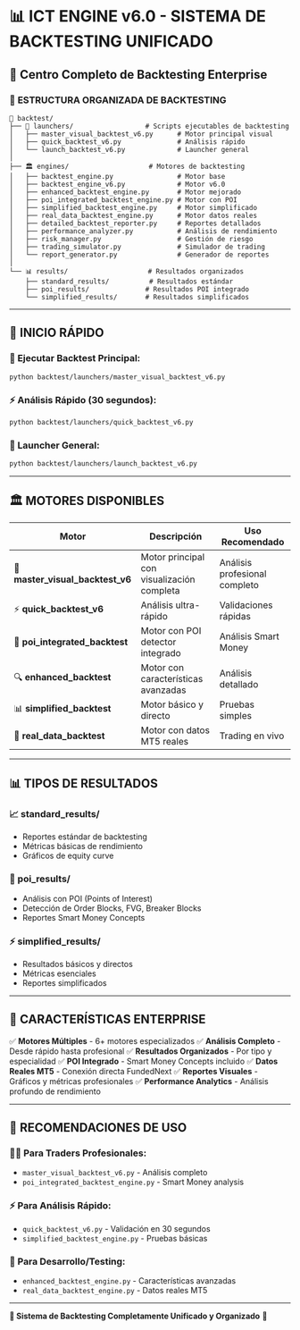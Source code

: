 # 📊 ICT ENGINE v6.0 - SISTEMA DE BACKTESTING UNIFICADO
## 🎯 Centro Completo de Backtesting Enterprise

### 📁 **ESTRUCTURA ORGANIZADA DE BACKTESTING**

```
📂 backtest/
├── 🚀 launchers/                  # Scripts ejecutables de backtesting
│   ├── master_visual_backtest_v6.py      # Motor principal visual
│   ├── quick_backtest_v6.py              # Análisis rápido
│   └── launch_backtest_v6.py             # Launcher general
│
├── 🏛️ engines/                    # Motores de backtesting
│   ├── backtest_engine.py                # Motor base
│   ├── backtest_engine_v6.py             # Motor v6.0
│   ├── enhanced_backtest_engine.py       # Motor mejorado
│   ├── poi_integrated_backtest_engine.py # Motor con POI
│   ├── simplified_backtest_engine.py     # Motor simplificado
│   ├── real_data_backtest_engine.py      # Motor datos reales
│   ├── detailed_backtest_reporter.py     # Reportes detallados
│   ├── performance_analyzer.py           # Análisis de rendimiento
│   ├── risk_manager.py                   # Gestión de riesgo
│   ├── trading_simulator.py              # Simulador de trading
│   └── report_generator.py               # Generador de reportes
│
└── 📊 results/                    # Resultados organizados
    ├── standard_results/          # Resultados estándar
    ├── poi_results/              # Resultados POI integrado
    └── simplified_results/       # Resultados simplificados
```

---

## 🚀 **INICIO RÁPIDO**

### **🎯 Ejecutar Backtest Principal:**
```bash
python backtest/launchers/master_visual_backtest_v6.py
```

### **⚡ Análisis Rápido (30 segundos):**
```bash
python backtest/launchers/quick_backtest_v6.py
```

### **🔧 Launcher General:**
```bash
python backtest/launchers/launch_backtest_v6.py
```

---

## 🏛️ **MOTORES DISPONIBLES**

| Motor | Descripción | Uso Recomendado |
|-------|-------------|-----------------|
| 🎨 **master_visual_backtest_v6** | Motor principal con visualización completa | Análisis profesional completo |
| ⚡ **quick_backtest_v6** | Análisis ultra-rápido | Validaciones rápidas |
| 🎯 **poi_integrated_backtest** | Motor con POI detector integrado | Análisis Smart Money |
| 🔍 **enhanced_backtest** | Motor con características avanzadas | Análisis detallado |
| 📊 **simplified_backtest** | Motor básico y directo | Pruebas simples |
| 💾 **real_data_backtest** | Motor con datos MT5 reales | Trading en vivo |

---

## 📊 **TIPOS DE RESULTADOS**

### **📈 standard_results/**
- Reportes estándar de backtesting
- Métricas básicas de rendimiento
- Gráficos de equity curve

### **🎯 poi_results/**
- Análisis con POI (Points of Interest)
- Detección de Order Blocks, FVG, Breaker Blocks
- Reportes Smart Money Concepts

### **⚡ simplified_results/**
- Resultados básicos y directos
- Métricas esenciales
- Reportes simplificados

---

## 🎪 **CARACTERÍSTICAS ENTERPRISE**

✅ **Motores Múltiples** - 6+ motores especializados
✅ **Análisis Completo** - Desde rápido hasta profesional
✅ **Resultados Organizados** - Por tipo y especialidad
✅ **POI Integrado** - Smart Money Concepts incluido
✅ **Datos Reales MT5** - Conexión directa FundedNext
✅ **Reportes Visuales** - Gráficos y métricas profesionales
✅ **Performance Analytics** - Análisis profundo de rendimiento

---

## 🎯 **RECOMENDACIONES DE USO**

### **👨‍💼 Para Traders Profesionales:**
- `master_visual_backtest_v6.py` - Análisis completo
- `poi_integrated_backtest_engine.py` - Smart Money analysis

### **⚡ Para Análisis Rápido:**
- `quick_backtest_v6.py` - Validación en 30 segundos
- `simplified_backtest_engine.py` - Pruebas básicas

### **🔬 Para Desarrollo/Testing:**
- `enhanced_backtest_engine.py` - Características avanzadas
- `real_data_backtest_engine.py` - Datos reales MT5

---

**🎯 Sistema de Backtesting Completamente Unificado y Organizado** 🚀
